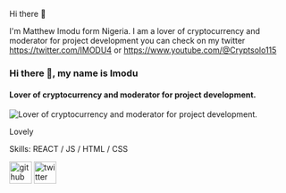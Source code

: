 Hi there 👋

I'm Matthew Imodu form Nigeria. I am a lover of cryptocurrency and moderator for project development you can check on my twitter https://twitter.com/IMODU4 or https://www.youtube.com/@Cryptsolo115

### Hi there 👋, my name is Imodu
#### Lover of cryptocurrency and moderator for project development. 
![Lover of cryptocurrency and moderator for project development. ](https://Imodu1151.github.io/github-profile-readme-generator/images/banner.png)

Lovely 

Skills: REACT / JS / HTML / CSS



[<img src='https://cdn.jsdelivr.net/npm/simple-icons@3.0.1/icons/github.svg' alt='github' height='40'>](https://github.com/Imodu1151)  [<img src='https://cdn.jsdelivr.net/npm/simple-icons@3.0.1/icons/twitter.svg' alt='twitter' height='40'>](https://twitter.com/@Imodu1151)  

